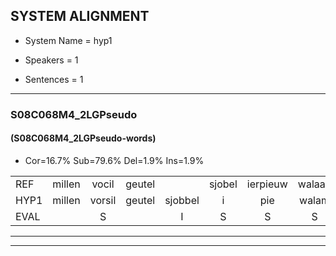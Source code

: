 
## SYSTEM ALIGNMENT

- System Name = hyp1

- Speakers = 1

- Sentences = 1

---

### S08C068M4_2LGPseudo

#### (S08C068M4_2LGPseudo-words)

- Cor=16.7%	Sub=79.6%	Del=1.9%	Ins=1.9%

|  |  |  |  |  |  |  |  |  |  |  |  |  |  |  |  |  |  |  |  |  |  |  |  |  |  |  |  |  |  |  |  |  |  |  |  |  |  |  |  |  |  |  |  |  |  |  |  |  |  |  |  |  |  |  |
|:--- |:---:|:---:|:---:|:---:|:---:|:---:|:---:|:---:|:---:|:---:|:---:|:---:|:---:|:---:|:---:|:---:|:---:|:---:|:---:|:---:|:---:|:---:|:---:|:---:|:---:|:---:|:---:|:---:|:---:|:---:|:---:|:---:|:---:|:---:|:---:|:---:|:---:|:---:|:---:|:---:|:---:|:---:|:---:|:---:|:---:|:---:|:---:|:---:|:---:|:---:|:---:|:---:|:---:|:---:|
| REF | millen | vocil | geutel |  | sjobel | ierpieuw | walaan | erke | haweel | saarweng | * | gevicht | eemde | * | bepoud | orstalk | * | veten | gefouw | vurpaand | nizung | fiewon | kneurem | vawaai | strellen | zwieten | foetbans | oonste | * | muider | grijnken | schielstaug | * | * | * | prilsood | vloender | milste | veurder | * | kloeien | ulen | * | orponk | schodig | *t | * | * | ijpo | menuur | spreikje | hiffreeuw | * | wooien |
| HYP1 | millen | vorsil | geutel | sjobbel | i | pie | walam | eske | hawel | samwen | gezicht | iende | pwa | de | poot | oorstak | stalk | veten | gevouw | vuurpand | nizen | fion | kneuren | fawaai | strellen | zwieten | foetbaand | ondsto | stu | muider | rinken | shietu | shilstauw | stog | plillo | plilsoot | vlondig | milste |  | veaveugdig | kloeien | ulen | oa | or | ponk | scho | uh | schotding | eppel | minuur | spreikkje | hefrie | wol | woien |
| EVAL |  | S |  | I | S | S | S | S | S | S | S | S | S | S | S | S | S |  | S | S | S | S | S | S |  |  | S | S | S |  | S | S | S | S | S | S | S |  | D | S |  |  | S | S | S | S | S | S | S | S | S | S | S | S |
---

---
